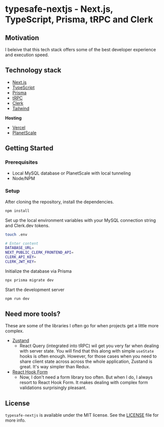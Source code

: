 # typesafe-nextjs - Next.js, TypeScript, Prisma, tRPC and Clerk

## Motivation

I beleive that this tech stack offers some of the best developer experience and execution speed.

## Technology stack

- [Next.js](https://nextjs.org/)
- [TypeScript](https://www.typescriptlang.org/)
- [Prisma](https://www.prisma.io/)
- [tRPC](https://trpc.io/)
- [Clerk](https://clerk.dev/)
- [Tailwind](https://tailwindcss.com/)

**Hosting**

- [Vercel](https://vercel.com)
- [PlanetScale](https://planetscale.com/)

## Getting Started

### Prerequisites

- Local MySQL database or PlanetScale with local tunneling
- Node/NPM

### Setup

After cloning the repository, install the dependencies.

```bash
npm install
```

Set up the local environment variables with your MySQL connection string and Clerk.dev tokens.

```bash
touch .env

# Enter content
DATABASE_URL=
NEXT_PUBLIC_CLERK_FRONTEND_API=
CLERK_API_KEY=
CLERK_JWT_KEY=
```

Initialize the database via Prisma

```bash
npx prisma migrate dev
```

Start the development server

```bash
npm run dev
```

## Need more tools?

These are some of the libraries I often go for when projects get a little more complex.

- [Zustand](https://github.com/pmndrs/zustand)
  - React Query (integrated into tRPC) wil get you very far when dealing with server state. You will find that this along with simple `useState` hooks is often enough. However, for those cases when you need to share client state across across the whole application, Zustand is great. It's way simpler than Redux.
- [React Hook Form](https://react-hook-form.com/)
  - Now, I don't need a form library too often. But when I do, I always resort to React Hook Form. It makes dealing with complex form validations surprisingly pleasant.

## License

`typesafe-nextjs` is available under the MIT license. See the [LICENSE](LICENSE) file for more info.
